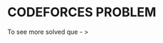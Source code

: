# CODEFORCES PROBLEM

To see more solved que - > <a href="https://codeforces.com/profile/ItsSuru"></a>
